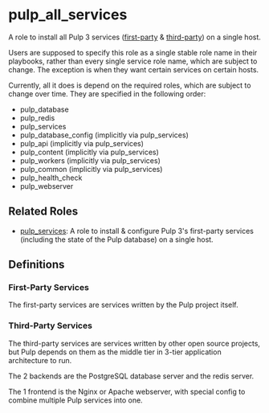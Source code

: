 pulp_all_services
=================

A role to install all Pulp 3 services ([first-party](#first-party-services) &
[third-party](#third-party-services)) on a single host.

Users are supposed to specify this role as a single stable role name
in their playbooks, rather than every single service role name, which
are subject to change. The exception is when they want certain services
on certain hosts.

Currently, all it does is depend on the required roles, which are
subject to change over time. They are specified in the following order:

  - pulp_database
  - pulp_redis
  - pulp_services
  - pulp_database_config (implicitly via pulp_services)
  - pulp_api (implicitly via pulp_services)
  - pulp_content (implicitly via pulp_services)
  - pulp_workers (implicitly via pulp_services)
  - pulp_common (implicitly via pulp_services)
  - pulp_health_check
  - pulp_webserver

Related Roles
-------------
- [pulp_services](../pulp_services/): A role to install & configure Pulp 3's
  first-party services (including the state of the Pulp database) on a single host.

Definitions
-----------

### First-Party Services

The first-party services are services written by the Pulp project itself.

### Third-Party Services

The third-party services are services written by other open source projects, but
Pulp depends on them as the middle tier in 3-tier application architecture to
run.

The 2 backends are the PostgreSQL database server and the redis server.

The 1 frontend is the Nginx or Apache webserver, with special config to combine
multiple Pulp services into one.
